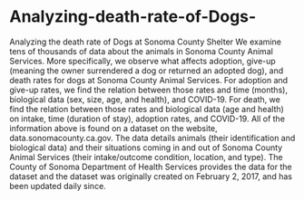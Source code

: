 # Analyzing-death-rate-of-Dogs-
Analyzing the death rate of Dogs at Sonoma County Shelter
We examine tens of thousands of data about the animals in Sonoma County Animal Services.
More specifically, we observe what affects adoption, give-up (meaning the owner surrendered a dog or returned an adopted dog),
and death rates for dogs at Sonoma County Animal Services. For adoption and give-up rates, we find the relation between those rates and 
time (months), biological data (sex, size, age, and health), and COVID-19. For death, we find the relation between those rates and biological
data (age and health) on intake, time (duration of stay), adoption rates, and COVID-19.
All of the information above is found on a dataset on the website, data.sonomacounty.ca.gov. 
The data details animals (their identification and biological data) and their situations coming in and out of
Sonoma County Animal Services (their intake/outcome condition, location, and type). 
The County of Sonoma Department of Health Services provides the data for the dataset and the dataset was 
originally created on February 2, 2017, and has been updated daily since.

